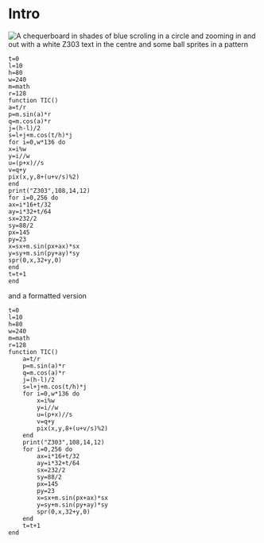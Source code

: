 # Intro
![A chequerboard in shades of blue scroling in a circle and zooming in and out with a white Z303 text in the centre and some ball sprites in a pattern](./sprites.gif)
```
t=0
l=10
h=80
w=240
m=math
r=128
function TIC()
a=t/r
p=m.sin(a)*r
q=m.cos(a)*r
j=(h-l)/2
s=l+j+m.cos(t/h)*j
for i=0,w*136 do
x=i%w
y=i//w
u=(p+x)//s
v=q+y
pix(x,y,8+(u+v/s)%2)
end
print("Z303",108,14,12)
for i=0,256 do
ax=i*16+t/32
ay=i*32+t/64
sx=232/2
sy=88/2
px=145
py=23
x=sx+m.sin(px+ax)*sx
y=sy+m.sin(py+ay)*sy
spr(0,x,32+y,0)
end
t=t+1
end
```

and a formatted version

```
t=0
l=10
h=80
w=240
m=math
r=128
function TIC()
    a=t/r
    p=m.sin(a)*r
    q=m.cos(a)*r
    j=(h-l)/2
    s=l+j+m.cos(t/h)*j
    for i=0,w*136 do
        x=i%w
        y=i//w
        u=(p+x)//s
        v=q+y
        pix(x,y,8+(u+v/s)%2)
    end
    print("Z303",108,14,12)
    for i=0,256 do
        ax=i*16+t/32
        ay=i*32+t/64
        sx=232/2
        sy=88/2
        px=145
        py=23
        x=sx+m.sin(px+ax)*sx
        y=sy+m.sin(py+ay)*sy
        spr(0,x,32+y,0)
    end
    t=t+1
end
```